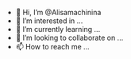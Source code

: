 - 👋 Hi, I’m @Alisamachinina
- 👀 I’m interested in ...
- 🌱 I’m currently learning ...
- 💞️ I’m looking to collaborate on ...
- 📫 How to reach me ...

<!---
Alisamachinina/Alisamachinina is a ✨ special ✨ repository because its `README.md` (this file) appears on your GitHub profile.
You can click the Preview link to take a look at your changes.
--->

